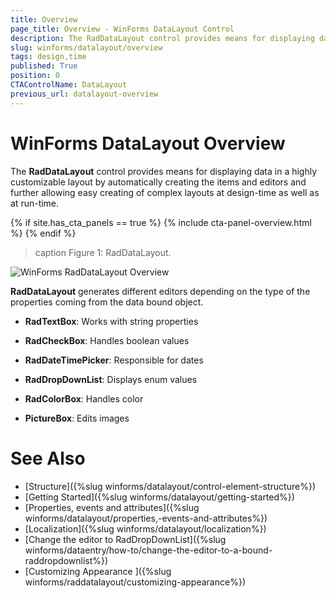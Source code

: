 ```yaml
---
title: Overview
page_title: Overview - WinForms DataLayout Control
description: The RadDataLayout control provides means for displaying data in a highly customizable layout by automatically creating the items and editors.
slug: winforms/datalayout/overview
tags: design,time
published: True
position: 0
CTAControlName: DataLayout
previous_url: datalayout-overview
---
```


# WinForms DataLayout Overview

The __RadDataLayout__ control provides means for displaying data in a highly customizable layout by automatically creating the items and editors and further allowing easy creating of complex layouts at design-time as well as at run-time.

{% if site.has_cta_panels == true %}
{% include cta-panel-overview.html %}
{% endif %}
        
>caption Figure 1: RadDataLayout.

![WinForms RadDataLayout Overview](images/raddatalayout-overview001.png)

__RadDataLayout__ generates different editors depending on the type of the properties coming from the data bound object.
         
* __RadTextBox__: Works with string properties

* __RadCheckBox__: Handles boolean values

* __RadDateTimePicker__: Responsible for dates

* __RadDropDownList__: Displays enum values

* __RadColorBox__: Handles color

* __PictureBox__: Edits images

# See Also

 * [Structure]({%slug winforms/datalayout/control-element-structure%})
 * [Getting Started]({%slug winforms/datalayout/getting-started%})
 * [Properties, events and attributes]({%slug winforms/datalayout/properties,-events-and-attributes%})
 * [Localization]({%slug winforms/datalayout/localization%})
 * [Change the editor to RadDropDownList]({%slug  winforms/dataentry/how-to/change-the-editor-to-a-bound-raddropdownlist%})
 * [Customizing Appearance ]({%slug winforms/raddatalayout/customizing-appearance%})
